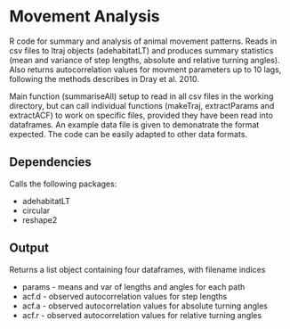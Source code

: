 Movement Analysis
=================

R code for summary and analysis of animal movement patterns. Reads in csv files to ltraj objects (adehabitatLT) and produces summary statistics (mean and variance of step lengths, absolute and relative turning angles). Also returns autocorrelation values for movment parameters up to 10 lags, following the methods describes in Dray et al. 2010.

Main function (summariseAll) setup to read in all csv files in the working directory, but can call individual functions (makeTraj, extractParams and extractACF) to work on specific files, provided they have been read into dataframes. An example data file is given to demonatrate the format expected. The code can be easily adapted to other data formats.

Dependencies
------------
Calls the following packages:
  * adehabitatLT
  * circular
  * reshape2

Output
-------

Returns a list object containing four dataframes, with filename indices

  * params - means and var of lengths and angles for each path
  * acf.d - observed autocorrelation values for step lengths
  * acf.a - observed autocorrelation values for absolute turning angles
  * acf.r - observed autocorrelation values for relative turning angles
